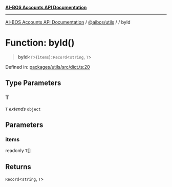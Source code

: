 [**AI-BOS Accounts API Documentation**](../../../README.md)

***

[AI-BOS Accounts API Documentation](../../../README.md) / [@aibos/utils](../README.md) / [](../README.md) / byId

# Function: byId()

> **byId**\<`T`\>(`items`): `Record`\<`string`, `T`\>

Defined in: [packages/utils/src/dict.ts:20](https://github.com/pohlai88/accounts/blob/48103fb36d28b2b9bfb33472b6de2f719773cde9/packages/utils/src/dict.ts#L20)

## Type Parameters

### T

`T` *extends* `object`

## Parameters

### items

readonly `T`[]

## Returns

`Record`\<`string`, `T`\>
